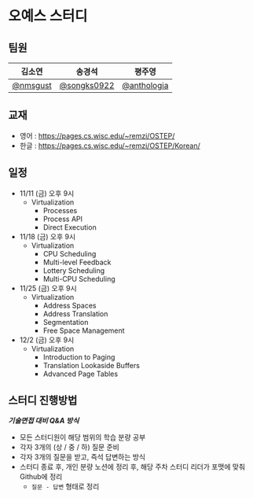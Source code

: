 # 오예스 스터디
## 팀원
|김소연|송경석|평주영|
|:---:|:---:|:---:|
|[@nmsgust](https://github.com/nmsgust)|[@songks0922](https://github.com/songks0922)|[@anthologia](https://github.com/anthologia)|

## 교재
- 영어 : https://pages.cs.wisc.edu/~remzi/OSTEP/
- 한글 : https://pages.cs.wisc.edu/~remzi/OSTEP/Korean/

## 일정
- 11/11 (금) 오후 9시
    - Virtualization
        - Processes
        - Process API
        - Direct Execution
- 11/18 (금) 오후 9시
    - Virtualization
        - CPU Scheduling
        - Multi-level Feedback
        - Lottery Scheduling
        - Multi-CPU Scheduling
- 11/25 (금) 오후 9시
    - Virtualization
        - Address Spaces
        - Address Translation
        - Segmentation
        - Free Space Management
- 12/2 (금) 오후 9시
    - Virtualization
        - Introduction to Paging
        - Translation Lookaside Buffers	
        - Advanced Page Tables



## 스터디 진행방법
**_기술면접 대비 Q&A 방식_**
- 모든 스터디원이 해당 범위의 학습 분량 공부
- 각자 3개의 (상 / 중 / 하) 질문 준비
- 각자 3개의 질문을 받고, 즉석 답변하는 방식
- 스터디 종료 후, 개인 분량 노션에 정리 후, 해당 주차 스터디 리더가 포맷에 맞춰 Github에 정리
  - `질문 - 답변` 형태로 정리
